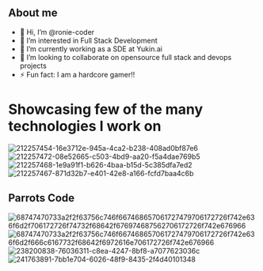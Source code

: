## About me
- 👋 Hi, I’m @ronie-coder
- 👀 I’m interested in Full Stack Development
- 🌱 I’m currently working as a SDE at Yukin.ai
- 💞️ I’m looking to collaborate on opensource full stack and devops projects
- ⚡ Fun fact: I am a hardcore gamer!!

<!---
ronie-coder/ronie-coder is a ✨ special ✨ repository because its `README.md` (this file) appears on your GitHub profile.
You can click the Preview link to take a look at your changes.
--->
# Showcasing few of the many technologies I work on 

![212257454-16e3712e-945a-4ca2-b238-408ad0bf87e6](https://github.com/user-attachments/assets/53490e11-4598-41cc-8ef8-cae65968e54f)
![212257472-08e52665-c503-4bd9-aa20-f5a4dae769b5](https://github.com/user-attachments/assets/8f47155a-636b-45bd-b4bd-dc5e4f61782d)
![212257468-1e9a91f1-b626-4baa-b15d-5c385dfa7ed2](https://github.com/user-attachments/assets/017ce123-ef93-4fd6-9271-8dbe018c7127)
![212257467-871d32b7-e401-42e8-a166-fcfd7baa4c6b](https://github.com/user-attachments/assets/cabcefb7-e489-44af-a66b-89cc10f7781e) 



## Parrots Code
![68747470733a2f2f63756c746f667468657061727479706172726f742e636f6d2f706172726f74732f68642f676974687562706172726f742e676966](https://github.com/user-attachments/assets/3e9ccf4a-650a-4992-8172-f1bda5f8321a)  ![68747470733a2f2f63756c746f667468657061727479706172726f742e636f6d2f666c6167732f68642f6972616e706172726f742e676966](https://github.com/user-attachments/assets/eea8c17e-6209-420f-9204-4fb72bf6388e)    ![238200838-76036311-c8ea-4247-8bf8-a7077623036c](https://github.com/user-attachments/assets/ecb32e2c-1927-4861-a715-f6585a9bbcfa) ![241763891-7bb1e704-6026-48f9-8435-2f4d40101348](https://github.com/user-attachments/assets/c9480087-fda6-41e3-b593-e8d73dd8bb71) 





             








